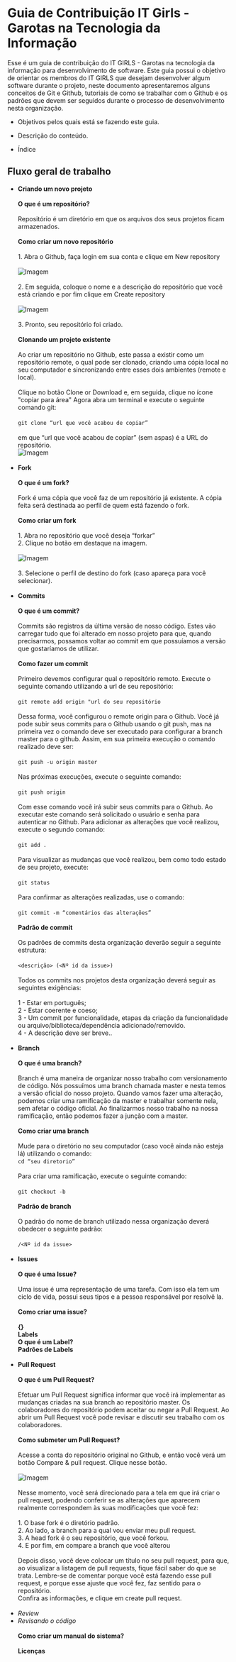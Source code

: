 # Guia de Contribuição IT Girls - Garotas na Tecnologia da Informação

Esse é um guia de contribuição do IT GIRLS - Garotas na tecnologia da informação para desenvolvimento de software. Este guia possui o objetivo de orientar os membros do IT GIRLS que desejam desenvolver algum software durante o projeto, neste documento apresentaremos alguns conceitos de Git e Github, tutoriais de como se trabalhar com o Github e os padrões que devem ser seguidos durante o processo de desenvolvimento nesta organização.

*  Objetivos pelos quais está se fazendo este guia.
    
*   Descrição do conteúdo.
    
*  Índice

## Fluxo geral de trabalho

- **Criando um novo projeto**
<br/><br/>
**O que é um repositório?** <br/><br/>
Repositório é um diretório em que os arquivos dos seus projetos ficam armazenados.<br/><br/>
**Como criar um novo repositório** <br/><br/> 1. Abra o Github, faça login em sua conta e clique em New repository <br/><br/>
![Imagem](https://miro.medium.com/max/580/0*3AyGbHegYGjJgmKk.) <br/><br/>2. Em seguida, coloque o nome e a descrição do repositório que você está criando e por fim clique em Create repository <br/><br/>
![Imagem](https://guides.github.com/activities/hello-world/create-new-repo.png)<br/><br/>3. Pronto, seu repositório foi criado. <br/><br/> **Clonando um projeto existente** <br/><br/> Ao criar um repositório no Github, este passa a existir como um repositório remote, o qual pode ser clonado, criando uma cópia local no seu computador e sincronizando entre esses dois ambientes (remote e local). <br/><br/> Clique no botão Clone or Download e, em seguida, clique no ícone "copiar para área" Agora abra um terminal e execute o seguinte comando git: <br/><br/>`git clone “url que você acabou de copiar”`  <br/><br/> em que “url que você acabou de copiar” (sem aspas) é a URL do repositório.<br/>
![Imagem](https://docs.github.com/assets/images/help/repository/remotes-url.png) <br/><br/>
- **Fork** <br/><br/> **O que é um fork?** <br/><br/>Fork é uma cópia que você faz de um repositório já existente. A cópia feita será destinada ao perfil de quem está fazendo o fork.<br/><br/> **Como criar um fork** <br/><br/> 1. Abra no repositório que você deseja “forkar”<br/>2. Clique no botão em destaque na imagem. <br/><br/>![Imagem](https://blog.da2k.com.br/uploads/2015/02/fork-repository.png)<br/><br/> 3. Selecione o perfil de destino do fork (caso apareça para você selecionar).<br/><br/>
-   **Commits** <br/><br/>**O que é um commit?**<br/><br/>Commits são registros da última versão de nosso código. Estes vão carregar tudo que foi alterado em nosso projeto para que, quando precisarmos, possamos voltar ao commit em que possuíamos a versão que gostaríamos de utilizar. <br/><br/> **Como fazer um commit** <br/><br/>Primeiro devemos configurar qual o repositório remoto. Execute o seguinte comando utilizando a url de seu repositório:<br/><br/>`git remote add origin "url do seu repositório`<br/><br/>Dessa forma, você configurou o remote origin para o Github. Você já pode subir seus commits para o Github usando o git push, mas na primeira vez o comando deve ser executado para configurar a branch master para o github. Assim, em sua primeira execução o comando realizado deve ser:<br/><br/>`git push -u origin master`<br/><br/>Nas próximas execuções, execute o seguinte comando:<br/><br/>`git push origin`<adicione-o-nome-de-sua-nova-branch><br/><br/>Com esse comando você irá subir seus commits para o Github. Ao executar este comando será solicitado o usuário e senha para autenticar no Github. Para adicionar as alterações que você realizou, execute o segundo comando:<br/><br/>`git add .`<br/><br/>Para visualizar as mudanças que você realizou, bem como todo estado de seu projeto, execute:<br/><br/>`git status`<br/><br/>Para confirmar as alterações realizadas, use o comando:<br/><br/>`git commit -m “comentários das alterações”`<br/><br/> **Padrão de commit**<br/><br/>Os padrões de commits desta organização deverão seguir a seguinte estrutura:<br/><br/><Label> `<descrição> (<Nº id da issue>)`<br/><br/>Todos os commits nos projetos desta organização deverá seguir as seguintes exigências:<br/><br/> 1 - Estar em português;<brq><br/> 2 - Estar coerente e coeso;<br/> 3 - Um commit por funcionalidade, etapas da criação da funcionalidade ou arquivo/biblioteca/dependência adicionado/removido.<br/> 4 - A descrição deve ser breve.. <br/><br/>
- **Branch**<br><br/>**O que é uma branch?**<br/><br/>Branch é uma maneira de organizar nosso trabalho com versionamento de código. Nós possuímos uma branch chamada master e nesta temos a versão oficial do nosso projeto. Quando vamos fazer uma alteração, podemos criar uma ramificação da master e trabalhar somente nela, sem afetar o código oficial. Ao finalizarmos nosso trabalho na nossa ramificação, então podemos fazer a junção com a master.<br/><br/> **Como criar uma branch**<br/><br/>Mude para o diretório no seu computador (caso você ainda não esteja lá) utilizando o comando:<br>
`cd “seu diretorio”`<br/><br/>Para criar uma ramificação, execute o seguinte comando:<br/><br/>`git checkout -b` <adicione-o-nome-de-sua-nova-branch><br/><br/> **Padrão de branch**<br/><br/>O padrão do nome de branch utilizado nessa organização deverá obedecer o seguinte padrão:<br/><br/><Label>`/<Nº id da issue>`<br/><br/>
- **Issues**<br/><br/> **O que é uma Issue?**<br/><br/>Uma issue é uma representação de uma tarefa. Com isso ela tem um ciclo de vida, possui seus tipos e a pessoa responsável por resolvê la.<br/><br/> **Como criar uma issue?**<br/><br/>**{}**<br/>**Labels**<br/> **O que é um Label?**<br/> **Padrões de Labels** <br/><br/>
- **Pull Request**<br/><br/> **O que é um Pull Request?**<br/><br/>Efetuar um Pull Request significa informar que você irá implementar as mudanças criadas na sua branch ao repositório master. Os colaboradores do repositório podem aceitar ou negar a Pull Request. Ao abrir um Pull Request você pode revisar e discutir seu trabalho com os colaboradores.<br/><br/> **Como submeter um Pull Request?**<br/><br/>Acesse a conta do repositório original no Github, e então você verá um botão Compare & pull request. Clique nesse botão. <br/><br/>![Imagem](https://blog.da2k.com.br/uploads/2015/02/message-pull-request.png)<br/><br/>Nesse momento, você será direcionado para a tela em que irá criar o pull request, podendo conferir se as alterações que aparecem realmente correspondem às suas modificações que você fez:<br/><br/> 1. O base fork é o diretório padrão. <br/> 2.  Ao lado, a branch para a qual vou enviar meu pull request. <br/> 3. A head fork é o seu repositório, que você forkou. <br/> 4. E por fim, em compare a branch que você alterou<br/><br/>
Depois disso, você deve colocar um título no seu pull request, para que, ao visualizar a listagem de pull requests, fique fácil saber do que se trata. Lembre-se de comentar porque você está fazendo esse pull request, e porque esse ajuste que você fez, faz sentido para o repositório.<br/>
Confira as informações, e clique em create pull request.<br/><br/>
- *Review*<br/>
- *Revisando o código*<br/><br/>**Como criar um manual do sistema?**<br/><br/>**Licenças**
